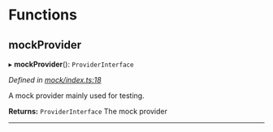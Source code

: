 

# Functions

<a id="mockprovider"></a>

##  mockProvider

▸ **mockProvider**(): `ProviderInterface`

*Defined in [mock/index.ts:18](https://github.com/polkadot-js/api/blob/8de9ea8/packages/rpc-provider/src/mock/index.ts#L18)*

A mock provider mainly used for testing.

**Returns:** `ProviderInterface`
The mock provider

___

